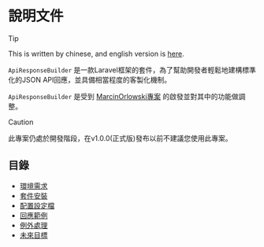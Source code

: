 # 說明文件

> [!TIP]
> This is written by chinese, and english version is [here](../en/documents.md).

`ApiResponseBuilder` 是一款Laravel框架的套件，為了幫助開發者輕鬆地建構標準化的JSON API回應，並具備相當程度的客製化機制。

`ApiResponseBuilder` 是受到 [MarcinOrlowski專案](https://github.com/MarcinOrlowski/laravel-api-response-builder) 的啟發並對其中的功能做調整。

> [!CAUTION]
> 此專案仍處於開發階段，在v1.0.0(正式版)發布以前不建議您使用此專案。

## 目錄

* [環境需求](requirement.md)
* [套件安裝](./installation.md)
* [配置設定檔](./configuration.md)
* [回應範例](./examples.md)
* [例外處理](./exception.md)
* [未來目標](./feature.md)